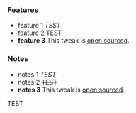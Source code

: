 ### Features
* feature 1 *TEST*  
* feature 2  ~~TEST~~  
* **feature 3** This tweak is [open sourced](https://janedut.github.io).

### Notes
* notes 1 *TEST*  
* notes 2  ~~TEST~~  
* **notes 3** This tweak is [open sourced](https://janedut.github.io). 

TEST
